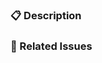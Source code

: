### 📋 Description

<!-- Provide a brief description of the changes in this PR; include screenshots if relevant -->

### 🔗 Related Issues

<!-- Link any related issues using keywords like "Closes #123", "Fixes #456", "Relates to #789" -->
